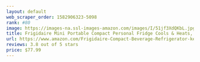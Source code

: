 ```yaml
---
layout: default 
﻿web_scraper_order: 1582906323-5098
rank: #80
image: https://images-na.ssl-images-amazon.com/images/I/51jf3XdQKbL.jpg
title: Frigidaire Mini Portable Compact Personal Fridge Cools & Heats, 4 Liter Capacity Chills Six 12 oz…
url: https://www.amazon.com/Frigidaire-Compact-Beverage-Refrigerator-keeping/dp/B07K6YLTHF/ref=zg_mw_appliances_80?_encoding=UTF8&psc=1&refRID=S62GX33RNB85DCMRPD2E
reviews: 3.8 out of 5 stars
price: $77.99 
---
```

